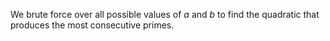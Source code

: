 We brute force over all possible values of $a$ and $b$ to find the quadratic that produces the most consecutive primes.
